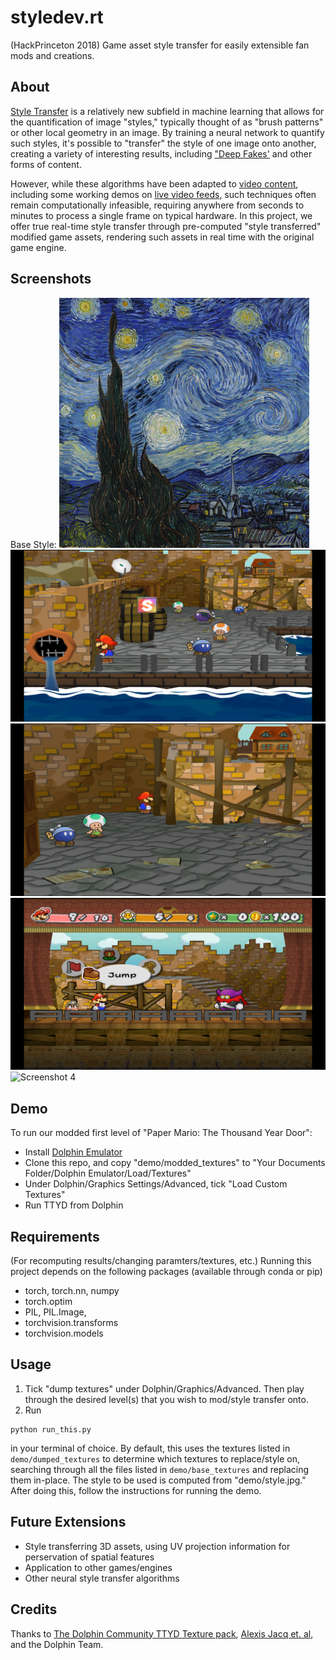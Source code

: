 # styledev.rt
(HackPrinceton 2018) Game asset style transfer for easily extensible fan mods and creations.
## About
[Style Transfer](https://www.cv-foundation.org/openaccess/content_cvpr_2016/papers/Gatys_Image_Style_Transfer_CVPR_2016_paper.pdf) is a relatively new subfield in machine learning that allows for the quantification of image "styles," typically thought of as "brush patterns" or other local geometry in an image. 
By training a neural network to quantify such styles, it's possible to "transfer" the style of one image onto another, creating a variety of interesting results, including ["Deep Fakes'](https://www.cmu.edu/news/stories/archives/2018/september/deep-fakes-video-content.html) and other forms of content.

However, while these algorithms have been adapted to [video content](https://www.youtube.com/watch?v=Khuj4ASldmU), including some working demos on [live video feeds](https://www.youtube.com/watch?v=vAelubuwquE), such techniques often remain computationally infeasible, requiring anywhere from seconds to minutes to process a single frame on typical hardware. 
In this project, we offer true real-time style transfer through pre-computed "style transferred" modified game assets, rendering such assets in real time with the original game engine.
## Screenshots
Base Style:
![Base Style](https://raw.githubusercontent.com/elu00/styledev.rt/master/demo/baseStyle.jpg)
![Screenshot 1](https://raw.githubusercontent.com/elu00/styledev.rt/master/demo/screenshots/Default1.png)
![Screenshot 2](https://raw.githubusercontent.com/elu00/styledev.rt/master/demo/screenshots/Default2.png)
![Screenshot 3](https://raw.githubusercontent.com/elu00/styledev.rt/master/demo/screenshots/Default3.png)
![Screenshot 4](https://raw.githubusercontent.com/elu00/styledev.rt/master/demo/screenshots/Default4.png)
## Demo
To run our modded first level of "Paper Mario: The Thousand Year Door":
- Install [Dolphin Emulator](https://dolphin-emu.org/)
- Clone this repo, and copy "demo/modded_textures" to "Your Documents Folder/Dolphin Emulator/Load/Textures"
- Under Dolphin/Graphics Settings/Advanced, tick "Load Custom Textures"
- Run TTYD from Dolphin
## Requirements
(For recomputing results/changing paramters/textures, etc.)
Running this project depends on the following packages (available through conda or pip) 
-  torch, torch.nn, numpy 
-  torch.optim
-  PIL, PIL.Image, 
-  torchvision.transforms
-  torchvision.models
## Usage
1. Tick "dump textures" under Dolphin/Graphics/Advanced. Then play through the desired level(s) that you wish to mod/style transfer onto.  
2. Run 
```
python run_this.py
```
in your terminal of choice. 
By default, this uses the textures listed in `demo/dumped_textures` to determine which textures to replace/style on, searching through all the files listed in `demo/base_textures` and replacing them in-place. The style to be used is computed from "demo/style.jpg." 
After doing this, follow the instructions for running the demo.
## Future Extensions
- Style transferring 3D assets, using UV projection information for perservation of spatial features
- Application to other games/engines
- Other neural style transfer algorithms
## Credits
Thanks to [The Dolphin Community TTYD Texture pack](https://forums.dolphin-emu.org/Thread-paper-mario-ttyd-hd-texture-pack-v1-7-july-4-2018), [Alexis Jacq et. al](https://pytorch.org/tutorials/advanced/neural_style_tutorial.html), and the Dolphin Team.
